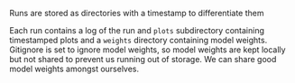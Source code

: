 Runs are stored as directories with a timestamp to differentiate them

Each run contains a log of the run and `plots` subdirectory containing timestamped plots and a `weights` directory containing model weights. Gitignore is set to ignore model weights, so model weights are kept locally but not shared to prevent us running out of storage. We can share good model weights amongst ourselves.
